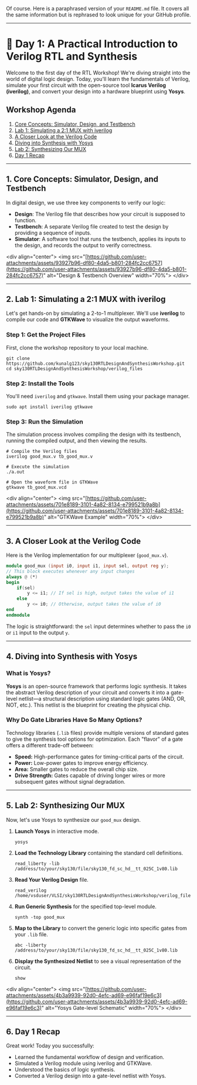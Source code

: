 Of course. Here is a paraphrased version of your `README.md` file. It covers all the same information but is rephrased to look unique for your GitHub profile.

-----

# 🚀 Day 1: A Practical Introduction to Verilog RTL and Synthesis

Welcome to the first day of the RTL Workshop\! We're diving straight into the world of digital logic design. Today, you'll learn the fundamentals of Verilog, simulate your first circuit with the open-source tool **Icarus Verilog (iverilog)**, and convert your design into a hardware blueprint using **Yosys**.

## Workshop Agenda

1.  [Core Concepts: Simulator, Design, and Testbench](https://www.google.com/search?q=%231-core-concepts-simulator-design-and-testbench)
2.  [Lab 1: Simulating a 2:1 MUX with iverilog](https://www.google.com/search?q=%232-lab-1-simulating-a-21-mux-with-iverilog)
3.  [A Closer Look at the Verilog Code](https://www.google.com/search?q=%233-a-closer-look-at-the-verilog-code)
4.  [Diving into Synthesis with Yosys](https://www.google.com/search?q=%234-diving-into-synthesis-with-yosys)
5.  [Lab 2: Synthesizing Our MUX](https://www.google.com/search?q=%235-lab-2-synthesizing-our-mux)
6.  [Day 1 Recap](https://www.google.com/search?q=%236-day-1-recap)

-----

## 1\. Core Concepts: Simulator, Design, and Testbench

In digital design, we use three key components to verify our logic:

  * **Design**: The Verilog file that describes how your circuit is supposed to function.
  * **Testbench**: A separate Verilog file created to test the design by providing a sequence of inputs.
  * **Simulator**: A software tool that runs the testbench, applies its inputs to the design, and records the output to verify correctness.

\<div align="center"\>
\<img src="[https://github.com/user-attachments/assets/93927b96-df80-4da5-b801-284fc2cc6757](https://github.com/user-attachments/assets/93927b96-df80-4da5-b801-284fc2cc6757)" alt="Design & Testbench Overview" width="70%"\>
\</div\>

-----

## 2\. Lab 1: Simulating a 2:1 MUX with iverilog

Let's get hands-on by simulating a 2-to-1 multiplexer. We'll use **iverilog** to compile our code and **GTKWave** to visualize the output waveforms.

### **Step 1: Get the Project Files**

First, clone the workshop repository to your local machine.

```shell
git clone https://github.com/kunalg123/sky130RTLDesignAndSynthesisWorkshop.git
cd sky130RTLDesignAndSynthesisWorkshop/verilog_files
```

### **Step 2: Install the Tools**

You'll need `iverilog` and `gtkwave`. Install them using your package manager.

```shell
sudo apt install iverilog gtkwave
```

### **Step 3: Run the Simulation**

The simulation process involves compiling the design with its testbench, running the compiled output, and then viewing the results.

```shell
# Compile the Verilog files
iverilog good_mux.v tb_good_mux.v

# Execute the simulation
./a.out

# Open the waveform file in GTKWave
gtkwave tb_good_mux.vcd
```

\<div align="center"\>
\<img src="[https://github.com/user-attachments/assets/701e8189-3101-4a82-8134-e799521b9a8b](https://github.com/user-attachments/assets/701e8189-3101-4a82-8134-e799521b9a8b)" alt="GTKWave Example" width="70%"\>
\</div\>

-----

## 3\. A Closer Look at the Verilog Code

Here is the Verilog implementation for our multiplexer (`good_mux.v`).

```verilog
module good_mux (input i0, input i1, input sel, output reg y);
// This block executes whenever any input changes
always @ (*)
begin
    if(sel)
        y <= i1; // If sel is high, output takes the value of i1
    else 
        y <= i0; // Otherwise, output takes the value of i0
end
endmodule
```

The logic is straightforward: the `sel` input determines whether to pass the `i0` or `i1` input to the output `y`.

-----

## 4\. Diving into Synthesis with Yosys

### **What is Yosys?**

**Yosys** is an open-source framework that performs logic synthesis. It takes the abstract Verilog description of your circuit and converts it into a gate-level netlist—a structural description using standard logic gates (AND, OR, NOT, etc.). This netlist is the blueprint for creating the physical chip.

### **Why Do Gate Libraries Have So Many Options?**

Technology libraries (`.lib` files) provide multiple versions of standard gates to give the synthesis tool options for optimization. Each "flavor" of a gate offers a different trade-off between:

  * **Speed:** High-performance gates for timing-critical parts of the circuit.
  * **Power:** Low-power gates to improve energy efficiency.
  * **Area:** Smaller gates to reduce the overall chip size.
  * **Drive Strength:** Gates capable of driving longer wires or more subsequent gates without signal degradation.

-----

## 5\. Lab 2: Synthesizing Our MUX

Now, let's use Yosys to synthesize our `good_mux` design.

1.  **Launch Yosys** in interactive mode.
    ```shell
    yosys
    ```
2.  **Load the Technology Library** containing the standard cell definitions.
    ```shell
    read_liberty -lib /address/to/your/sky130/file/sky130_fd_sc_hd__tt_025C_1v80.lib
    ```
3.  **Read Your Verilog Design** file.
    ```shell
    read_verilog /home/vsduser/VLSI/sky130RTLDesignAndSynthesisWorkshop/verilog_files/good_mux.v
    ```
4.  **Run Generic Synthesis** for the specified top-level module.
    ```shell
    synth -top good_mux
    ```
5.  **Map to the Library** to convert the generic logic into specific gates from your `.lib` file.
    ```shell
    abc -liberty /address/to/your/sky130/file/sky130_fd_sc_hd__tt_025C_1v80.lib
    ```
6.  **Display the Synthesized Netlist** to see a visual representation of the circuit.
    ```shell
    show
    ```

\<div align="center"\>
\<img src="[https://github.com/user-attachments/assets/4b3a9939-92d0-4efc-ad69-e96faf19e6c3](https://github.com/user-attachments/assets/4b3a9939-92d0-4efc-ad69-e96faf19e6c3)" alt="Yosys Gate-level Schematic" width="70%"\>
\</div\>

-----

## 6\. Day 1 Recap

Great work\! Today you successfully:

  * Learned the fundamental workflow of design and verification.
  * Simulated a Verilog module using iverilog and GTKWave.
  * Understood the basics of logic synthesis.
  * Converted a Verilog design into a gate-level netlist with Yosys.
